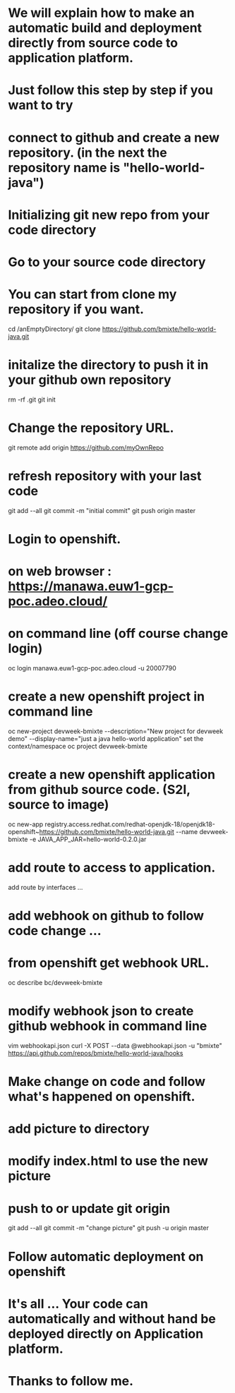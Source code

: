 # We will explain how to make an automatic build and deployment directly from source code to application platform.
# Just follow this step by step if you want to try
# 
# connect to github and create a new repository. (in the next the repository name is "hello-world-java")

# Initializing git new repo from your code directory
# Go to your source code directory
# You can start from clone my repository if you want.
cd /anEmptyDirectory/
git clone https://github.com/bmixte/hello-world-java.git
# initalize the directory to push it in your github own repository
rm -rf .git 
git init
# Change the repository URL.
git remote add origin https://github.com/myOwnRepo
# refresh repository with your last code
git add --all
git commit -m "initial commit"
git push origin master

# Login to openshift.
# on web browser : https://manawa.euw1-gcp-poc.adeo.cloud/
# on command line (off course change login)
oc login manawa.euw1-gcp-poc.adeo.cloud -u 20007790

# create a new openshift project in command line
oc new-project devweek-bmixte --description="New project for devweek demo" --display-name="just a java hello-world application"
set the context/namespace
oc project devweek-bmixte

# create a new openshift application from github source code. (S2I, source to image)
oc new-app registry.access.redhat.com/redhat-openjdk-18/openjdk18-openshift~https://github.com/bmixte/hello-world-java.git --name devweek-bmixte -e JAVA_APP_JAR=hello-world-0.2.0.jar

# add route to access to application.
add route by interfaces …

# add webhook on github to follow code change …
# from openshift get webhook URL.
oc describe bc/devweek-bmixte

# modify webhook json to create github webhook in command line
vim webhookapi.json
curl -X POST --data @webhookapi.json -u "bmixte" https://api.github.com/repos/bmixte/hello-world-java/hooks 

# Make change on code and follow what's happened on openshift.
# add picture to directory
# modify index.html to use the new picture

# push to or update git origin
git add --all
git commit -m "change picture"
git push -u origin master

# Follow automatic deployment on openshift
# It's all ... Your code can automatically and without hand be deployed directly on Application platform.
# Thanks to follow me.